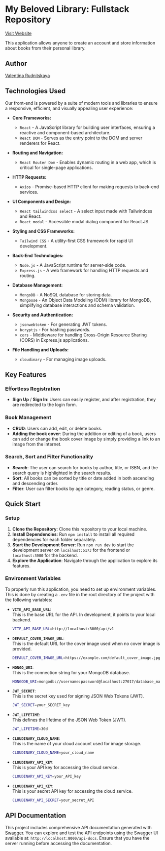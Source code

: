 # My Beloved Library: Fullstack Repository

[Visit Website](https://my-beloved-library.onrender.com)

This application allows anyone to create an account and store information about books from their personal library.

## Author
[Valentina Rudnitskaya](https://github.com/vrudnitskaya)
  
## Technologies Used

Our front-end is powered by a suite of modern tools and libraries to ensure a responsive, efficient, and visually appealing user experience:

- **Core Frameworks:**

  - `React` - A JavaScript library for building user interfaces, ensuring a reactive and component-based architecture.
  - `React DOM` - Serves as the entry point to the DOM and server renderers for React.

- **Routing and Navigation:**

  - `React Router Dom` - Enables dynamic routing in a web app, which is critical for single-page applications.

- **HTTP Requests:**

  - `Axios` - Promise-based HTTP client for making requests to back-end services.

- **UI Components and Design:**

  - `React tailwindcss select` - A select input made with Tailwindcss and React.
  - `React modal` - Accessible modal dialog component for React.JS.

- **Styling and CSS Frameworks:**

  - `Tailwind CSS` - A utility-first CSS framework for rapid UI development.

- **Back-End Technologies:**

  - `Node.js` - A JavaScript runtime for server-side code.
  - `Express.js` - A web framework for handling HTTP requests and routing.

- **Database Management:**

  - `MongoDB` - A NoSQL database for storing data.
  - `Mongoose` - An Object Data Modeling (ODM) library for MongoDB, simplifying database interactions and schema validation.

- **Security and Authentication:**

  - `jsonwebtoken` - For generating JWT tokens.
  - `bcryptjs` - For hashing passwords.
  - `cors` - Middleware for handling Cross-Origin Resource Sharing (CORS) in Express.js applications.

- **File Handling and Uploads:**

  - `cloudinary` - For managing image uploads.

## Key Features

### Effortless Registration

- **Sign Up** / **Sign In**: Users can easily register, and after registration, they are redirected to the login form.

### Book Management

- **CRUD**: Users can add, edit, or delete books.
- **Adding the book cover**: During the addition or editing of a book, users can add or change the book cover image by simply providing a link to an image from the internet.

### Search, Sort and Filter Functionality

- **Search**: The user can search for books by author, title, or ISBN, and the search query is highlighted in the search results.
- **Sort**: All books can be sorted by title or date added in both ascending and descending order.
- **Filter**: User can filter books by age category, reading status, or genre.

## Quick Start

### Setup

1. **Clone the Repository**: Clone this repository to your local machine.
2. **Install Dependencies**: Run `npm install` to install all required dependencies for each folder separately.
3. **Start the Development Server**: Run `npm run dev` to start the development server on `localhost:5173` for the frontend or `localhost:3000` for the backend.
4. **Explore the Application**: Navigate through the application to explore its features.

### Environment Variables

To properly run this application, you need to set up environment variables. This is done by creating a `.env` file in the root directory of the project with the following variables:

- **`VITE_API_BASE_URL`**:  
  This is the base URL for the API. In development, it points to your local backend.

  ```bash
  VITE_API_BASE_URL=http://localhost:3000/api/v1

  ```

- **`DEFAULT_COVER_IMAGE_URL`**:  
  This is the default URL for the cover image used when no cover image is provided.

  ```bash
  DEFAULT_COVER_IMAGE_URL=https://example.com/default_cover_image.jpg

  ```

- **`MONGO_URI`**:  
  This is the connection string for your MongoDB database.
  ```bash
  MONGODB_URI=mongodb://username:password@localhost:27017/database_name
  ```

- **`JWT_SECRET`**:  
  This is the secret key used for signing JSON Web Tokens (JWT).
  ```bash
  JWT_SECRET=your_SECRET_key
  ```

- **`JWT_LIFETIME`**:  
  This defines the lifetime of the JSON Web Token (JWT).
  ```bash
  JWT_LIFETIME=30d
  ```

- **`CLOUDINARY_CLOUD_NAME`**:  
  This is the name of your cloud account used for image storage.
  ```bash
  CLOUDINARY_CLOUD_NAME=your_cloud_name
  ```
  
- **`CLOUDINARY_API_KEY`**:  
  This is your API key for accessing the cloud service.
  ```bash
  CLOUDINARY_API_KEY=your_API_key
  ```

- **`CLOUDINARY_API_KEY`**:  
  This is your secret API key for accessing the cloud service.
  ```bash
  CLOUDINARY_API_SECRET=your_secret_API
  ```

## API Documentation
This project includes comprehensive API documentation generated with [Swagger](https://swagger.io/). You can explore and test the API endpoints using the Swagger UI available at: `http://localhost:8000/api-docs`. Ensure that you have the server running before accessing the documentation.
